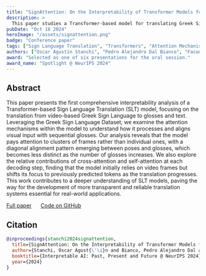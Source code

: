 ```yaml
---
title: "SignAttention: On the Interpretability of Transformer Models for Sign Language Translation"
description: >
  This paper studies a Transformer-based model for translating Greek Sign Language to glosses and text. It finds that the model focuses on clusters of frames, with alignment weakening as glosses increase, and shifts from video frames to predicted tokens during translation. This work enhances understanding of SLT models and promotes more transparent translation systems.
pubDate: "Oct 18 2024"
heroImage: "/assets/signattention.png"
badge: "Conference paper"
tags: ["Sign Language Translation", "Transformers", "Attention Mechanism", "Greek Sign Language", "Interpretability"]
authors: ["Oscar Agustín Stanchi", "Pedro Alejandro Dal Bianco", "Facundo Manuel Quiroga", "Franco Ronchetti", "Enzo Ferrante"]
award: "Selected as one of six presentations for the oral session."
award_name: "Spotlight @ NeurIPS 2024"
---
```


## Abstract

This paper presents the first comprehensive interpretability analysis of a Transformer-based Sign Language Translation (SLT) model, focusing on the translation from video-based Greek Sign Language to glosses and text. Leveraging the Greek Sign Language Dataset, we examine the attention mechanisms within the model to understand how it processes and aligns visual input with sequential glosses. Our analysis reveals that the model pays attention to clusters of frames rather than individual ones, with a diagonal alignment pattern emerging between poses and glosses, which becomes less distinct as the number of glosses increases. We also explore the relative contributions of cross-attention and self-attention at each decoding step, finding that the model initially relies on video frames but shifts its focus to previously predicted tokens as the translation progresses. This work contributes to a deeper understanding of SLT models, paving the way for the development of more transparent and reliable translation systems essential for real-world applications.

<div class="mt-8">
    <a class="btn" href="https://arxiv.org/abs/2410.14506" target="_blank"> Full paper</a>
    <span style="margin:10px"></span>
    <a class="btn" href="https://github.com/pedroodb/sign_attention" target="_blank"> Code on GitHub</a>
</div>

## Citation

```bibtex
@inproceedings{stanchi2024signattention,
  title={SignAttention: On the Interpretability of Transformer Models for Sign Language Translation},
  author={Stanchi, Oscar Agust{\'\i}n and Bianco, Pedro Alejandro Dal and Quiroga, Facundo Manuel and Ronchetti, Franco and Ferrante, Enzo},
  booktitle={Interpretable AI: Past, Present and Future @ NeurIPS 2024},
  year={2024}
}
